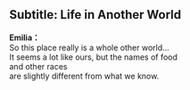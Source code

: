 # 

  
## Subtitle: Life in Another World
  
**Emilia：**  
So this place really is a whole other world...  
It seems a lot like ours, but the names of food  
and other races  
 are slightly different from what we know.  
